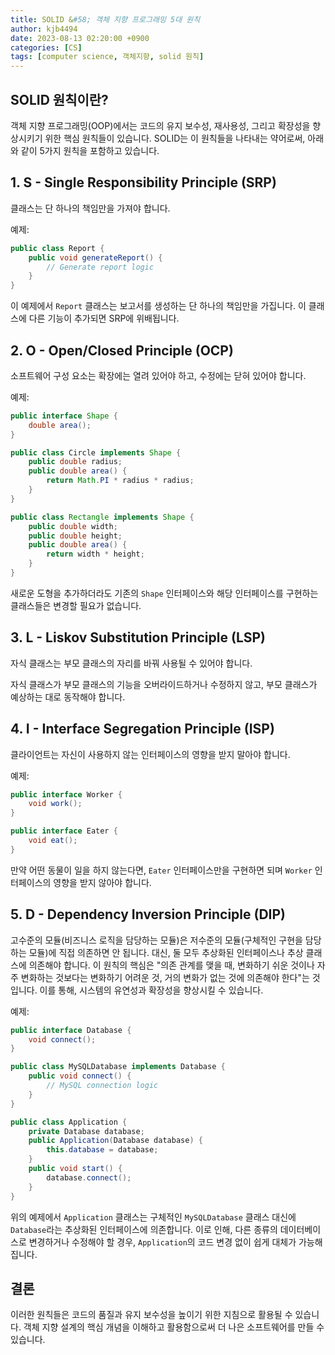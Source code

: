 ```yaml
---
title: SOLID &#58; 객체 지향 프로그래밍 5대 원칙
author: kjb4494
date: 2023-08-13 02:20:00 +0900
categories: [CS]
tags: [computer science, 객체지향, solid 원칙]
---
```


## SOLID 원칙이란?

객체 지향 프로그래밍(OOP)에서는 코드의 유지 보수성, 재사용성, 그리고 확장성을 향상시키기 위한 핵심 원칙들이 있습니다. SOLID는 이 원칙들을 나타내는 약어로써, 아래와 같이 5가지 원칙을 포함하고 있습니다.

## 1. **S - Single Responsibility Principle (SRP)**

클래스는 단 하나의 책임만을 가져야 합니다.

예제:

```java
public class Report {
    public void generateReport() {
        // Generate report logic
    }
}
```

이 예제에서 `Report` 클래스는 보고서를 생성하는 단 하나의 책임만을 가집니다. 이 클래스에 다른 기능이 추가되면 SRP에 위배됩니다.

## 2. **O - Open/Closed Principle (OCP)**

소프트웨어 구성 요소는 확장에는 열려 있어야 하고, 수정에는 닫혀 있어야 합니다.

예제:

```java
public interface Shape {
    double area();
}

public class Circle implements Shape {
    public double radius;
    public double area() {
        return Math.PI * radius * radius;
    }
}

public class Rectangle implements Shape {
    public double width;
    public double height;
    public double area() {
        return width * height;
    }
}
```

새로운 도형을 추가하더라도 기존의 `Shape` 인터페이스와 해당 인터페이스를 구현하는 클래스들은 변경할 필요가 없습니다.

## 3. **L - Liskov Substitution Principle (LSP)**

자식 클래스는 부모 클래스의 자리를 바꿔 사용될 수 있어야 합니다.

자식 클래스가 부모 클래스의 기능을 오버라이드하거나 수정하지 않고, 부모 클래스가 예상하는 대로 동작해야 합니다.

## 4. **I - Interface Segregation Principle (ISP)**

클라이언트는 자신이 사용하지 않는 인터페이스의 영향을 받지 말아야 합니다.

예제:

```java
public interface Worker {
    void work();
}

public interface Eater {
    void eat();
}
```

만약 어떤 동물이 일을 하지 않는다면, `Eater` 인터페이스만을 구현하면 되며 `Worker` 인터페이스의 영향을 받지 않아야 합니다.

## 5. **D - Dependency Inversion Principle (DIP)**

고수준의 모듈(비즈니스 로직을 담당하는 모듈)은 저수준의 모듈(구체적인 구현을 담당하는 모듈)에 직접 의존하면 안 됩니다. 대신, 둘 모두 추상화된 인터페이스나 추상 클래스에 의존해야 합니다. 이 원칙의 핵심은 "의존 관계를 맺을 때, 변화하기 쉬운 것이나 자주 변화하는 것보다는 변화하기 어려운 것, 거의 변화가 없는 것에 의존해야 한다"는 것입니다. 이를 통해, 시스템의 유연성과 확장성을 향상시킬 수 있습니다.

예제:

```java
public interface Database {
    void connect();
}

public class MySQLDatabase implements Database {
    public void connect() {
        // MySQL connection logic
    }
}

public class Application {
    private Database database;
    public Application(Database database) {
        this.database = database;
    }
    public void start() {
        database.connect();
    }
}
```

위의 예제에서 `Application` 클래스는 구체적인 `MySQLDatabase` 클래스 대신에 `Database`라는 추상화된 인터페이스에 의존합니다. 이로 인해, 다른 종류의 데이터베이스로 변경하거나 수정해야 할 경우, `Application`의 코드 변경 없이 쉽게 대체가 가능해집니다.

## 결론

이러한 원칙들은 코드의 품질과 유지 보수성을 높이기 위한 지침으로 활용될 수 있습니다. 객체 지향 설계의 핵심 개념을 이해하고 활용함으로써 더 나은 소프트웨어를 만들 수 있습니다.
